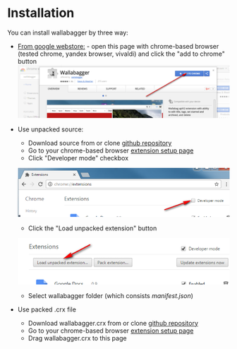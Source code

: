 # Installation

You can install wallabagger by three way:

* [From google webstore:](https://chrome.google.com/webstore/detail/wallabagger/gbmgphmejlcoihgedabhgjdkcahacjlj) - open this page with chrome-based browser (tested chrome, yandex browser, vivaldi) and click the "add to chrome" button ![webstore](images/webstore.png)
* Use unpacked source:
  * Download source from or clone [github repository](https://github.com/rurik19/wallabagger)
  * Go to your chrome-based browser [extension setup page](chrome://extensions)
  * Click "Developer mode" checkbox
  
  ![Developer mode](images/developermode.png)
  * Click the "Load unpacked extension" button 
  
  ![extension page](images/extensionbutton.png)
  * Select wallabagger folder (which consists *manifest.json*)
* Use packed .crx file
  * Download wallabagger.crx from or clone [github repository](https://github.com/rurik19/wallabagger)
  * Go to your chrome-based browser [extension setup page](chrome://extensions) 
  * Drag wallabagger.crx to this page

